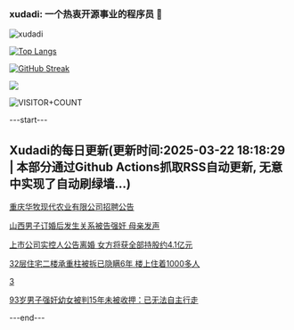 ### xudadi: 一个热衷开源事业的程序员 👋

![xudadi](https://github-readme-stats-git-masterorgs-github-readme-stats-team.vercel.app/api?username=xudadi)

[![Top Langs](https://github-readme-stats.vercel.app/api/top-langs/?username=xudadi)](https://github.com/anuraghazra/github-readme-stats)

[![GitHub Streak](https://streak-stats.demolab.com?user=xudadi&locale=zh_Hans)](https://git.io/streak-stats)

![](https://raw.githubusercontent.com/xudadi/xudadi/main/assets/github-contribution-grid-snake.svg)

![VISITOR+COUNT](https://komarev.com/ghpvc/?username=xudadi&label=VISITOR+COUNT)


---start---

## Xudadi的每日更新(更新时间:2025-03-22 18:18:29 | 本部分通过Github Actions抓取RSS自动更新, 无意中实现了自动刷绿墙...)

[重庆华牧现代农业有限公司招聘公告](https://www.gongkaoleida.com/article/2331381)

[山西男子订婚后发生关系被告强奸 母亲发声](https://m.163.com/news/article/JR6TIUO9051492T3.html)

[上市公司实控人公告离婚 女方将获全部持股约4.1亿元](https://m.163.com/news/article/JR77HIE60512B07B.html)

[32层住宅二楼承重柱被拆已隐瞒6年 楼上住着1000多人](https://m.163.com/news/article/JR7CPPMO0514R9P4.html)

[3](https://m.163.com/touch/news/sub/domestic)

[93岁男子强奸幼女被判15年未被收押：已无法自主行走](https://m.163.com/news/article/JR75EBF20514EA02.html)

---end---
